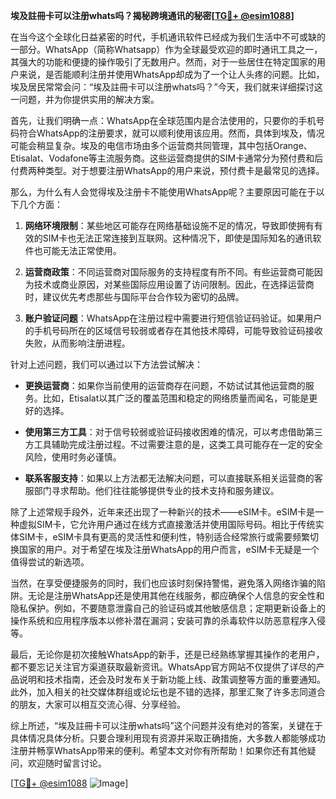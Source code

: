 **埃及註冊卡可以注册whats吗？揭秘跨境通讯的秘密[[TG💪+ @esim1088](https://t.me/s/esim1088)]**

在当今这个全球化日益紧密的时代，手机通讯软件已经成为我们生活中不可或缺的一部分。WhatsApp（简称Whatsapp）作为全球最受欢迎的即时通讯工具之一，其强大的功能和便捷的操作吸引了无数用户。然而，对于一些居住在特定国家的用户来说，是否能顺利注册并使用WhatsApp却成为了一个让人头疼的问题。比如，埃及居民常常会问：“埃及註冊卡可以注册whats吗？”今天，我们就来详细探讨这一问题，并为你提供实用的解决方案。

首先，让我们明确一点：WhatsApp在全球范围内是合法使用的，只要你的手机号码符合WhatsApp的注册要求，就可以顺利使用该应用。然而，具体到埃及，情况可能会稍显复杂。埃及的电信市场由多个运营商共同管理，其中包括Orange、Etisalat、Vodafone等主流服务商。这些运营商提供的SIM卡通常分为预付费和后付费两种类型。对于想要注册WhatsApp的用户来说，预付费卡是最常见的选择。

那么，为什么有人会觉得埃及注册卡不能使用WhatsApp呢？主要原因可能在于以下几个方面：

1. **网络环境限制**：某些地区可能存在网络基础设施不足的情况，导致即使拥有有效的SIM卡也无法正常连接到互联网。这种情况下，即使是国际知名的通讯软件也可能无法正常使用。
   
2. **运营商政策**：不同运营商对国际服务的支持程度有所不同。有些运营商可能因为技术或商业原因，对某些国际应用设置了访问限制。因此，在选择运营商时，建议优先考虑那些与国际平台合作较为密切的品牌。

3. **账户验证问题**：WhatsApp在注册过程中需要进行短信验证码验证。如果用户的手机号码所在的区域信号较弱或者存在其他技术障碍，可能导致验证码接收失败，从而影响注册进程。

针对上述问题，我们可以通过以下方法尝试解决：

- **更换运营商**：如果你当前使用的运营商存在问题，不妨试试其他运营商的服务。比如，Etisalat以其广泛的覆盖范围和稳定的网络质量而闻名，可能是更好的选择。
  
- **使用第三方工具**：对于信号较弱或验证码接收困难的情况，可以考虑借助第三方工具辅助完成注册过程。不过需要注意的是，这类工具可能存在一定的安全风险，使用时务必谨慎。

- **联系客服支持**：如果以上方法都无法解决问题，可以直接联系相关运营商的客服部门寻求帮助。他们往往能够提供专业的技术支持和服务建议。

除了上述常规手段外，近年来还出现了一种新兴的技术——eSIM卡。eSIM卡是一种虚拟SIM卡，它允许用户通过在线方式直接激活并使用国际号码。相比于传统实体SIM卡，eSIM卡具有更高的灵活性和便利性，特别适合经常旅行或需要频繁切换国家的用户。对于希望在埃及注册WhatsApp的用户而言，eSIM卡无疑是一个值得尝试的新选项。

当然，在享受便捷服务的同时，我们也应该时刻保持警惕，避免落入网络诈骗的陷阱。无论是注册WhatsApp还是使用其他在线服务，都应确保个人信息的安全性和隐私保护。例如，不要随意泄露自己的验证码或其他敏感信息；定期更新设备上的操作系统和应用程序版本以修补潜在漏洞；安装可靠的杀毒软件以防恶意程序入侵等。

最后，无论你是初次接触WhatsApp的新手，还是已经熟练掌握其操作的老用户，都不要忘记关注官方渠道获取最新资讯。WhatsApp官方网站不仅提供了详尽的产品说明和技术指南，还会及时发布关于新功能上线、政策调整等方面的重要通知。此外，加入相关的社交媒体群组或论坛也是不错的选择，那里汇聚了许多志同道合的朋友，大家可以相互交流心得、分享经验。

综上所述，“埃及註冊卡可以注册whats吗”这个问题并没有绝对的答案，关键在于具体情况具体分析。只要合理利用现有资源并采取正确措施，大多数人都能够成功注册并畅享WhatsApp带来的便利。希望本文对你有所帮助！如果你还有其他疑问，欢迎随时留言讨论。

[[TG💪+ @esim1088](https://t.me/s/esim1088) ![Image](https://i.postimg.cc/4NQfJmqS/Snipaste-2025-05-13-00-14-12.png)]